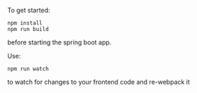 To get started:

    npm install
    npm run build

before starting the spring boot app.

Use:
    
    npm run watch 

to watch for changes to your frontend code and re-webpack it
